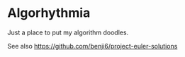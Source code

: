 # Algorhythmia

Just a place to put my algorithm doodles.

See also https://github.com/benji6/project-euler-solutions
